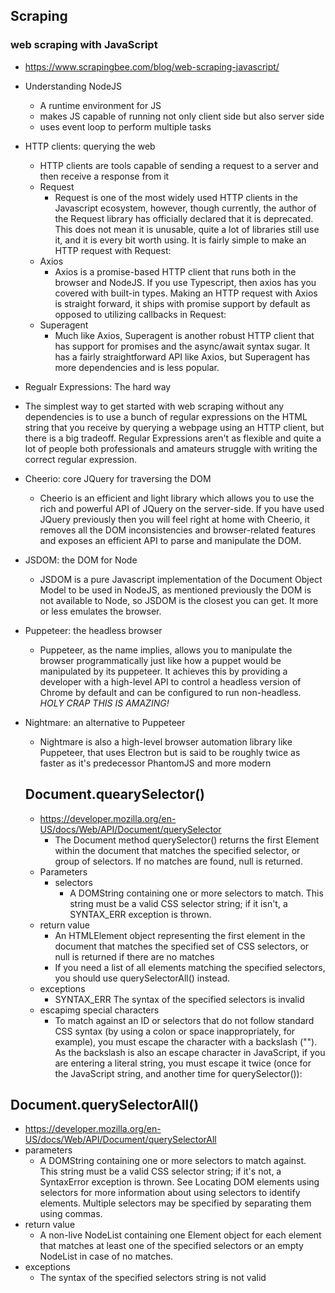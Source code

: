 ## Scraping
### web scraping with JavaScript
- https://www.scrapingbee.com/blog/web-scraping-javascript/
- Understanding NodeJS
  - A runtime environment for JS
  - makes JS capable of running not only client side but also server side
  - uses event loop to perform multiple tasks
- HTTP clients: querying the web
  - HTTP clients are tools capable of sending a request to a server and then receive a response from it
  - Request
    - Request is one of the most widely used HTTP clients in the Javascript ecosystem, however, though currently, the author of the Request library has officially declared that it is deprecated. This does not mean it is unusable, quite a lot of libraries still use it, and it is every bit worth using. It is fairly simple to make an HTTP request with Request:
  - Axios
    - Axios is a promise-based HTTP client that runs both in the browser and NodeJS. If you use Typescript, then axios has you covered with built-in types. Making an HTTP request with Axios is straight forward, it ships with promise support by default as opposed to utilizing callbacks in Request:
  - Superagent
    - Much like Axios, Superagent is another robust HTTP client that has support for promises and the async/await syntax sugar. It has a fairly straightforward API like Axios, but Superagent has more dependencies and is less popular.
-  Regualr Expressions: The hard way
  - The simplest way to get started with web scraping without any dependencies is to use a bunch of regular expressions on the HTML string that you receive by querying a webpage using an HTTP client, but there is a big tradeoff. Regular Expressions aren't as flexible and quite a lot of people both professionals and amateurs struggle with writing the correct regular expression.
- Cheerio: core JQuery for traversing the DOM
  - Cheerio is an efficient and light library which allows you to use the rich and powerful API of JQuery on the server-side. If you have used JQuery previously then you will feel right at home with Cheerio, it removes all the DOM inconsistencies and browser-related features and exposes an efficient API to parse and manipulate the DOM.
- JSDOM: the DOM for Node
  - JSDOM is a pure Javascript implementation of the Document Object Model to be used in NodeJS, as mentioned previously the DOM is not available to Node, so JSDOM is the closest you can get. It more or less emulates the browser.
- Puppeteer: the headless browser
  - Puppeteer, as the name implies, allows you to manipulate the browser programmatically just like how a puppet would be manipulated by its puppeteer. It achieves this by providing a developer with a high-level API to control a headless version of Chrome by default and can be configured to run non-headless.
  *HOLY CRAP THIS IS AMAZING!*
- Nightmare: an alternative to Puppeteer
  - Nightmare is also a high-level browser automation library like Puppeteer, that uses Electron but is said to be roughly twice as faster as it's predecessor PhantomJS and more modern

  ## Document.quearySelector()
  - https://developer.mozilla.org/en-US/docs/Web/API/Document/querySelector
    - The Document method querySelector() returns the first Element within the document that matches the specified selector, or group of selectors. If no matches are found, null is returned.
  - Parameters
    - selectors
      - A DOMString containing one or more selectors to match. This string must be a valid CSS selector string; if it isn't, a SYNTAX_ERR exception is thrown.
  - return value
    - An HTMLElement object representing the first element in the document that matches the specified set of CSS selectors, or null is returned if there are no matches
    - If you need a list of all elements matching the specified selectors, you should use querySelectorAll() instead.
  - exceptions
    - SYNTAX_ERR
    The syntax of the specified selectors is invalid
  - escapimg special characters
    - To match against an ID or selectors that do not follow standard CSS syntax (by using a colon or space inappropriately, for example), you must escape the character with a backslash ("\"). As the backslash is also an escape character in JavaScript, if you are entering a literal string, you must escape it twice (once for the JavaScript string, and another time for querySelector()):

## Document.querySelectorAll()
- https://developer.mozilla.org/en-US/docs/Web/API/Document/querySelectorAll
- parameters
  - A DOMString containing one or more selectors to match against. This string must be a valid CSS selector string; if it's not, a SyntaxError exception is thrown. See Locating DOM elements using selectors for more information about using selectors to identify elements. Multiple selectors may be specified by separating them using commas.
- return value
  - A non-live NodeList containing one Element object for each element that matches at least one of the specified selectors or an empty NodeList in case of no matches.
- exceptions
  - The syntax of the specified selectors string is not valid


